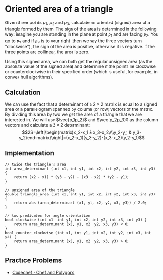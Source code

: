 <!--?title Oriented area of a triangle and predicate "clockwise" -->

# Oriented area of a triangle
Given three points $p_1$, $p_2$ and $p_3$, calculate an oriented (signed) area of a triangle formed by them. The sign of the area is determined in the following way: imagine you are standing in the plane at point $p_1$ and are facing $p_2$. You go to $p_2$ and if $p_3$ is to your right (then we say the three vectors turn "clockwise"), the sign of the area is positive, otherwise it is negative. If the three points are collinear, the area is zero.

Using this signed area, we can both get the regular unsigned area (as the absolute value of the signed area) and determine if the points lie clockwise or counterclockwise in their specified order (which is useful, for example, in convex hull algorithms).


## Calculation
We can use the fact that a determinant of a $2\times 2$ matrix is equal to a signed area of a parallelogram spanned by column (or row) vectors of the matrix. By dividing this area by two we get the area of a triangle that we are interested in. We will use $\vec{p_1p_2}$ and $\vec{p_2p_3}$ as the column vectors and calculate a $2\times 2$ determinant:
$$2S=\left|\begin{matrix}x_2-x_1 & x_3-x_2\\\\y_2-y_1 & y_3-y_2\end{matrix}\right|=(x_2-x_1)(y_3-y_2)-(x_3-x_2)(y_2-y_1)$$

## Implementation

	// twice the triangle's area
	int area_determinant (int x1, int y1, int x2, int y2, int x3, int y3) {
		return (x2 - x1) * (y3 - y2) - (x3 - x2) * (y2 - y1);
	}
	
	// unsigned area of the triangle
	double triangle_area (int x1, int y1, int x2, int y2, int x3, int y3) {
		return abs (area_determinant (x1, y1, x2, y2, x3, y3)) / 2.0;
	}

	// two predicates for angle orientation
	bool clockwise (int x1, int y1, int x2, int y2, int x3, int y3) {
		return area_determinant (x1, y1, x2, y2, x3, y3) < 0;
	}
	bool counter_clockwise (int x1, int y1, int x2, int y2, int x3, int y3) {
		return area_determinant (x1, y1, x2, y2, x3, y3) > 0;
	}

## Practice Problems
* [Codechef - Chef and Polygons](https://www.codechef.com/problems/CHEFPOLY)